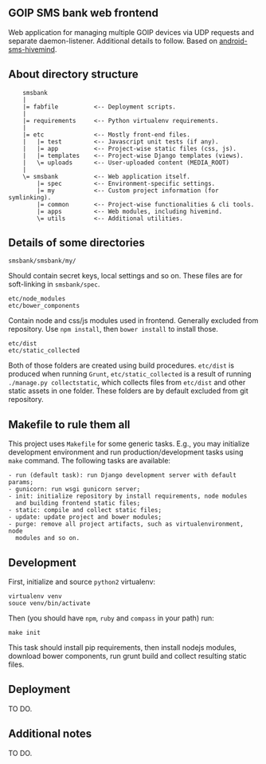 GOIP SMS bank web frontend
-----------------------------
Web application for managing multiple GOIP devices via UDP requests and
separate daemon-listener. Additional details to follow.
Based on [android-sms-hivemind](https://github.com/Xifax/android-sms-bank).

## About directory structure

        smsbank
        |
        |= fabfile          <-- Deployment scripts.
        |
        |= requirements     <-- Python virtualenv requirements.
        |
        |= etc              <-- Mostly front-end files.
        |   |= test         <-- Javascript unit tests (if any).
        |   |= app          <-- Project-wise static files (css, js).
        |   |= templates    <-- Project-wise Django templates (views).
        |   \= uploads      <-- User-uploaded content (MEDIA_ROOT)
        |
        \= smsbank          <-- Web application itself.
            |= spec         <-- Environment-specific settings.
            |= my           <-- Custom project information (for symlinking).
            |= common       <-- Project-wise functionalities & cli tools.
            |= apps         <-- Web modules, including hivemind.
            \= utils        <-- Additional utilities.

## Details of some directories

    smsbank/smsbank/my/

Should contain secret keys, local settings and so on.
These files are for soft-linking in `smsbank/spec`.

    etc/node_modules
    etc/bower_components

Contain node and css/js modules used in frontend. Generally excluded from
repository. Use `npm install`, then `bower install` to install those.

    etc/dist
    etc/static_collected

Both of those folders are created using build procedures.
`etc/dist` is produced when running `Grunt`, `etc/static_collected` is a
result of running `./manage.py collectstatic`, which collects files from
`etc/dist` and other static assets in one folder.  These folders are by
default excluded from git repository.

## Makefile to rule them all

This project uses `Makefile` for some generic tasks. E.g., you may initialize
development environment and run production/development tasks using `make`
command. The following tasks are available:

    - run (default task): run Django development server with default params;
    - gunicorn: run wsgi gunicorn server;
    - init: initialize repository by install requirements, node modules
      and building frontend static files;
    - static: compile and collect static files;
    - update: update project and bower modules;
    - purge: remove all project artifacts, such as virtualenvironment, node
      modules and so on.

## Development

First, initialize and source `python2` virtualenv:

    virtualenv venv
    souce venv/bin/activate

Then (you should have `npm`, `ruby` and `compass` in your path) run:

    make init

This task should install pip requirements, then install nodejs modules,
download bower components, run grunt build and collect resulting static files.

## Deployment

TO DO.

## Additional notes

TO DO.
